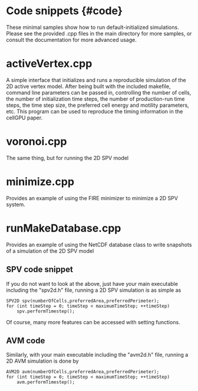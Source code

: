 # Code snippets {#code}

These minimal samples show how to run default-initialized simulations. Please see the provided .cpp
files in the main directory for more samples, or consult the documentation for more advanced usage.

# activeVertex.cpp

A simple interface that initializes and runs a reproducible simulation of the 2D active vertex model.
After being built with the included makefile, command line parameters can be passed in, controlling the
number of cells, the number of initialization time steps, the number of production-run time steps, the
time step size, the preferred cell energy and motility parameters, etc. This program can be used to
reproduce the timing information in the cellGPU paper.

# voronoi.cpp

The same thing, but for running the 2D SPV model

# minimize.cpp

Provides an example of using the FIRE minimizer to minimize a 2D SPV system.

# runMakeDatabase.cpp

Provides an example of using the NetCDF database class to write snapshots of a simulation of the 2D
SPV model


## SPV code snippet

If you do not want to look at the above, just have your main executable including the "spv2d.h" file,
running a 2D SPV simulation is as simple as
```
SPV2D spv(numberOfCells,preferredArea,preferredPerimeter);
for (int timeStep = 0; timeStep < maximumTimeStep; ++timeStep)
    spv.performTimestep();
```
Of course, many more features can be accessed with setting functions.

## AVM code

Similarly, with your main executable including the "avm2d.h" file, running a 2D AVM simulation is done by
```
AVM2D avm(numberOfCells,preferredArea,preferredPerimeter);
for (int timeStep = 0; timeStep < maximumTimeStep; ++timeStep)
    avm.performTimestep();
```
